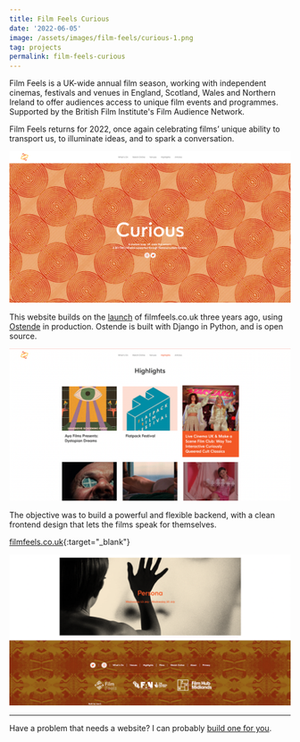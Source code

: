 ```yaml
---
title: Film Feels Curious
date: '2022-06-05'
image: /assets/images/film-feels/curious-1.png
tag: projects
permalink: film-feels-curious
---
```


Film Feels is a UK-wide annual film season, working with independent cinemas, festivals and venues in England, Scotland, Wales and Northern Ireland to offer audiences access to unique film events and programmes. Supported by the British Film Institute's Film Audience Network.

Film Feels returns for 2022, once again celebrating films’ unique ability to transport us, to illuminate ideas, and to spark a conversation.

![image](/assets/images/film-feels/curious-1.png)

This website builds on the [launch](/film-feels-website) of filmfeels.co.uk three years ago, using [Ostende](/ostende) in production. Ostende is built with Django in Python, and is open source.

![image](/assets/images/film-feels/curious-4.png)

The objective was to build a powerful and flexible backend, with a clean frontend design that lets the films speak for themselves.

[filmfeels.co.uk](https://filmfeels.co.uk){:target="\_blank"}

![image](/assets/images/film-feels/curious-3.png)

---

Have a problem that needs a website? I can probably [build one for you](/hire).
